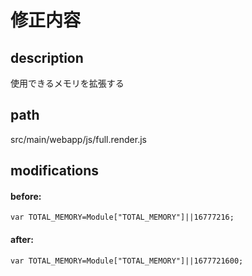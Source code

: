 # 修正内容
## description
使用できるメモリを拡張する
## path
src/main/webapp/js/full.render.js
## modifications
#### before:
`var TOTAL_MEMORY=Module["TOTAL_MEMORY"]||16777216;`
#### after:
`var TOTAL_MEMORY=Module["TOTAL_MEMORY"]||1677721600;`
